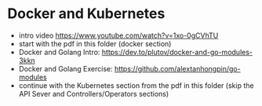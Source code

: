# Docker and Kubernetes

* intro video https://www.youtube.com/watch?v=1xo-0gCVhTU
* start with the pdf in this folder (docker section)
* Docker and Golang Intro: https://dev.to/plutov/docker-and-go-modules-3kkn
* Docker and Golang Exercise: https://github.com/alextanhongpin/go-modules
* continue with the Kubernetes section from the pdf in this folder (skip the API Sever and Controllers/Operators sections)

